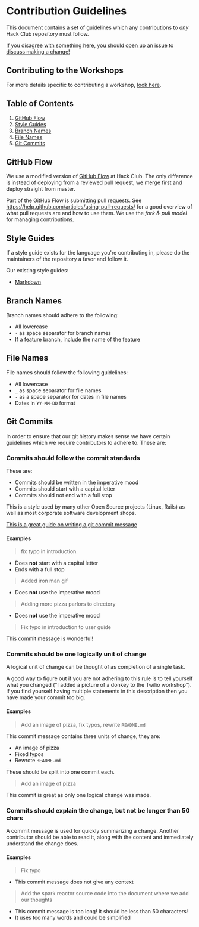 # Contribution Guidelines

This document contains a set of guidelines which any contributions to *any*
Hack Club repository must follow.

[If you disagree with something here, you should open up an issue to discuss making a change!](https://github.com/hackclub/hackclub/issues/new)

## Contributing to the Workshops

For more details specific to contributing a workshop,
[look here](workshops/CONTRIBUTING.md).

## Table of Contents

1. [GitHub Flow](#github-flow)
2. [Style Guides](#style-guides)
3. [Branch Names](#branch-names)
4. [File Names](#file-names)
5. [Git Commits](#git-commits)

## GitHub Flow

We use a modified version of [GitHub Flow](https://guides.github.com/introduction/flow/)
at Hack Club. The only difference is instead of deploying from a reviewed pull
request, we merge first and deploy straight from master.

Part of the GitHub Flow is submitting pull requests. See
https://help.github.com/articles/using-pull-requests/ for a good overview of
what pull requests are and how to use them. We use the _fork & pull model_ for
managing contributions.

## Style Guides

If a style guide exists for the language you're contributing in, please do the
maintainers of the repository a favor and follow it.

Our existing style guides:

- [Markdown](https://github.com/hackclub/meta/blob/master/markdown_style_guide.md)

## Branch Names

Branch names should adhere to the following:

- All lowercase
- `-` as space separator for branch names
- If a feature branch, include the name of the feature

## File Names

File names should follow the following guidelines:

- All lowercase
- `_` as space separator for file names
- `-` as a space separator for dates in file names
- Dates in `YY-MM-DD` format

## Git Commits

In order to ensure that our git history makes sense we have certain guidelines
which we require contributors to adhere to. These are:

### Commits should follow the commit standards

These are:

- Commits should be written in the imperative mood
- Commits should start with a capital letter
- Commits should not end with a full stop

This is a style used by many other Open Source projects (Linux, Rails) as well
as most corporate software development shops.

[This is a great guide on writing a git commit message](http://chris.beams.io/posts/git-commit/)

#### Examples

> fix typo in introduction.

- Does **not** start with a capital letter
- Ends with a full stop

> Added iron man gif

- Does **not** use the imperative mood

> Adding more pizza parlors to directory

- Does **not** use the imperative mood

> Fix typo in introduction to user guide

This commit message is wonderful!

### Commits should be one logically unit of change

A logical unit of change can be thought of as completion of a single task.

A good way to figure out if you are not adhering to this rule is to tell
yourself what you changed ("I added a picture of a donkey to the Twilio
workshop"). If you find yourself having multiple statements in this description
then you have made your commit too big.

#### Examples

> Add an image of pizza, fix typos, rewrite `README.md`

This commit message contains three units of change, they are:

- An image of pizza
- Fixed typos
- Rewrote `README.md`

These should be split into one commit each.

> Add an image of pizza

This commit is great as only one logical change was made.

### Commits should explain the change, but not be longer than 50 chars

A commit message is used for quickly summarizing a change. Another contributor
should be able to read it, along with the content and immediately understand the
change does.

#### Examples

> Fix typo

- This commit message does not give any context

> Add the spark reactor source code into the document where we add our thoughts

- This commit message is too long! It should be less than 50 characters!
- It uses too many words and could be simplified
